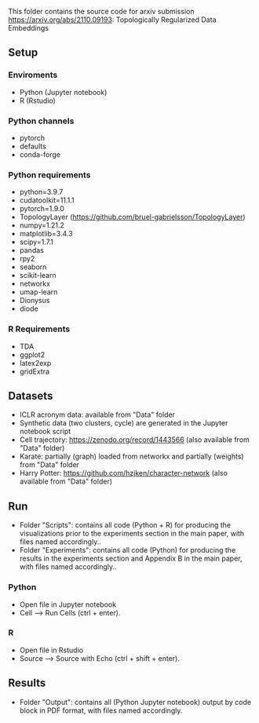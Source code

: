This folder contains the source code for arxiv submission https://arxiv.org/abs/2110.09193: 
Topologically Regularized Data Embeddings

## Setup

### Enviroments
* Python (Jupyter notebook) 
* R (Rstudio)

### Python channels
* pytorch
* defaults
* conda-forge

### Python requirements
* python=3.9.7
* cudatoolkit=11.1.1
* pytorch=1.9.0
* TopologyLayer (https://github.com/bruel-gabrielsson/TopologyLayer)
* numpy=1.21.2
* matplotlib=3.4.3
* scipy=1.7.1
* pandas
* rpy2
* seaborn
* scikit-learn
* networkx
* umap-learn
* Dionysus
* diode

### R Requirements 
* TDA
* ggplot2
* latex2exp
* gridExtra
	
## Datasets
* ICLR acronym data: available from "Data" folder
* Synthetic data (two clusters, cycle) are generated in the Jupyter notebook script
* Cell trajectory: https://zenodo.org/record/1443566 (also available from "Data" folder)
* Karate: partially (graph) loaded from networkx and partially (weights) from "Data" folder
* Harry Potter: https://github.com/hzjken/character-network (also available from "Data" folder)

## Run
* Folder "Scripts": contains all code (Python + R) for producing the visualizations prior to the experiments section in the main paper, with files named accordingly..
* Folder "Experiments": contains all code (Python) for producing the results in the experiments
section and Appendix B in the main paper, with files named accordingly..

### Python 
* Open file in Jupyter notebook
* Cell --> Run Cells (ctrl + enter).

### R
* Open file in Rstudio 
* Source --> Source with Echo (ctrl + shift + enter).

## Results
* Folder "Output": contains all (Python Jupyter notebook) output by code block in PDF format, with files named accordingly.